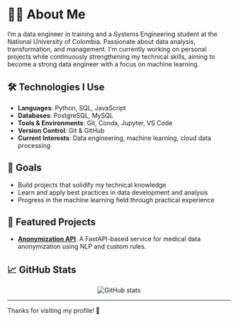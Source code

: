 # 👨‍💻 About Me

I’m a data engineer in training and a Systems Engineering student at the National University of Colombia. Passionate about data analysis, transformation, and management. I'm currently working on personal projects while continuously strengthening my technical skills, aiming to become a strong data engineer with a focus on machine learning.

## 🛠️ Technologies I Use

- **Languages**: Python, SQL, JavaScript  
- **Databases**: PostgreSQL, MySQL  
- **Tools & Environments**: Git, Conda, Jupyter, VS Code  
- **Version Control**: Git & GitHub  
- **Current Interests**: Data engineering, machine learning, cloud data processing

## 🚀 Goals

- Build projects that solidify my technical knowledge  
- Learn and apply best practices in data development and analysis  
- Progress in the machine learning field through practical experience  

## 📂 Featured Projects

- [**Anonymization API**](https://github.com/AIMedic-dev/Anonymization_api): A FastAPI-based service for medical data anonymization using NLP and custom rules.

## 📈 GitHub Stats

<p align="center">
  <img src="https://github-readme-stats.vercel.app/api?username=tu_usuario&show_icons=true&theme=default&hide_title=true" alt="GitHub stats" />
</p>

---

Thanks for visiting my profile! 👋
